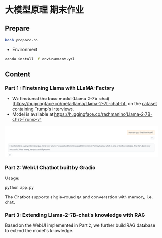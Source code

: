 # 大模型原理 期末作业
## Prepare
```sh
bash prepare.sh
```
- Environment
```sh
conda install -f environment.yml
```
## Content
### Part 1 : Finetuning Llama with LLaMA-Factory
- We finetuned the base model (Llama-2-7b-chat)[https://huggingface.co/meta-llama/Llama-2-7b-chat-hf] on the [dataset](https://huggingface.co/datasets/pookie3000/trump-interviews) containing Trump's interviews. 
- Model is available at https://huggingface.co/rachmanino/Llama-2-7B-chat-Trump-v1

![demo1](assets/812b16fe24a449baaea685adab321f3.png)

### Part 2: WebUI Chatbot built by Gradio
Usage:
```sh
python app.py
```
The Chatbot supports single-round `QA` and conversation with memory, i.e. `chat`.

### Part 3: Extending Llama-2-7B-chat's knowledge with RAG
Based on the WebUI implemented in Part 2, we further build RAG database to extend the model's knowledge.

